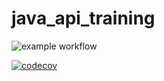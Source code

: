 # java_api_training

![example workflow](https://github.com/Geek2botch/java_api_training/actions/workflows/build.yml/badge.svg)

[![codecov](https://codecov.io/gh/Geek2botch/java_api_training/branch/main/graph/badge.svg)](https://codecov.io/gh/Geek2botch/java_api_training)



